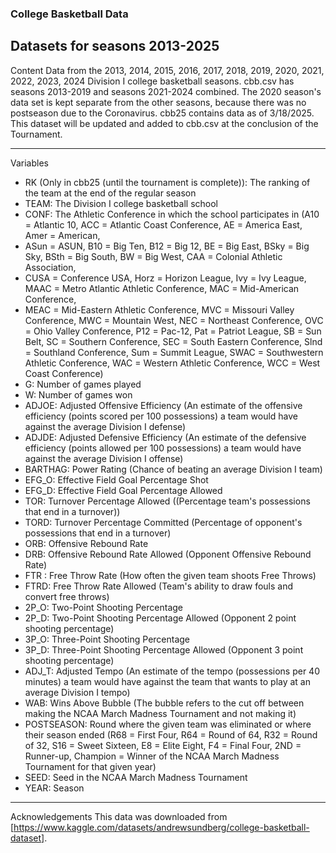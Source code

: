 ### College Basketball Data
Datasets for seasons 2013-2025
---
Content
Data from the 2013, 2014, 2015, 2016, 2017, 2018, 2019, 2020, 2021, 2022, 2023, 2024 Division I college basketball seasons.
cbb.csv has seasons 2013-2019 and seasons 2021-2024 combined.
The 2020 season's data set is kept separate from the other seasons, because there was no postseason due to the Coronavirus.
cbb25 contains data as of 3/18/2025. This dataset will be updated and added to cbb.csv at the conclusion of the Tournament.

---
Variables
- RK (Only in cbb25 (until the tournament is complete)): The ranking of the team at the end of the regular season
- TEAM: The Division I college basketball school
- CONF: The Athletic Conference in which the school participates in (A10 = Atlantic 10, ACC = Atlantic Coast Conference, AE = America East, Amer = American, 
- ASun = ASUN, B10 = Big Ten, B12 = Big 12, BE = Big East, BSky = Big Sky, BSth = Big South, BW = Big West, CAA = Colonial Athletic Association, 
- CUSA = Conference USA, Horz = Horizon League, Ivy = Ivy League, MAAC = Metro Atlantic Athletic Conference, MAC = Mid-American Conference, 
- MEAC = Mid-Eastern Athletic Conference, MVC = Missouri Valley Conference, MWC = Mountain West, NEC = Northeast Conference, OVC = Ohio Valley Conference, P12 = Pac-12, Pat = Patriot League, SB = Sun Belt, SC = Southern Conference, SEC = South Eastern Conference, Slnd = Southland Conference, Sum = Summit League, SWAC = Southwestern Athletic Conference, WAC = Western Athletic Conference, WCC = West Coast Conference)
- G: Number of games played
- W: Number of games won
- ADJOE: Adjusted Offensive Efficiency (An estimate of the offensive efficiency (points scored per 100 possessions) a team would have against the average Division I defense)
- ADJDE: Adjusted Defensive Efficiency (An estimate of the defensive efficiency (points allowed per 100 possessions) a team would have against the average Division I offense)
- BARTHAG: Power Rating (Chance of beating an average Division I team)
- EFG_O: Effective Field Goal Percentage Shot
- EFG_D: Effective Field Goal Percentage Allowed
- TOR: Turnover Percentage Allowed ((Percentage team's possessions that end in a turnover))
- TORD: Turnover Percentage Committed (Percentage of opponent's possessions that end in a turnover)
- ORB: Offensive Rebound Rate
- DRB: Offensive Rebound Rate Allowed (Opponent Offensive Rebound Rate)
- FTR : Free Throw Rate (How often the given team shoots Free Throws)
- FTRD: Free Throw Rate Allowed (Team's ability to draw fouls and convert free throws)
- 2P_O: Two-Point Shooting Percentage
- 2P_D: Two-Point Shooting Percentage Allowed (Opponent 2 point shooting percentage)
- 3P_O: Three-Point Shooting Percentage
- 3P_D: Three-Point Shooting Percentage Allowed (Opponent 3 point shooting percentage)
- ADJ_T: Adjusted Tempo (An estimate of the tempo (possessions per 40 minutes) a team would have against the team that wants to play at an average Division I tempo)
- WAB: Wins Above Bubble (The bubble refers to the cut off between making the NCAA March Madness Tournament and not making it)
- POSTSEASON: Round where the given team was eliminated or where their season ended (R68 = First Four, R64 = Round of 64, R32 = Round of 32, S16 = Sweet Sixteen, E8 = Elite Eight, F4 = Final Four, 2ND = Runner-up, Champion = Winner of the NCAA March Madness Tournament for that given year)
- SEED: Seed in the NCAA March Madness Tournament
- YEAR: Season

---
Acknowledgements
This data was downloaded from [https://www.kaggle.com/datasets/andrewsundberg/college-basketball-dataset]. 
